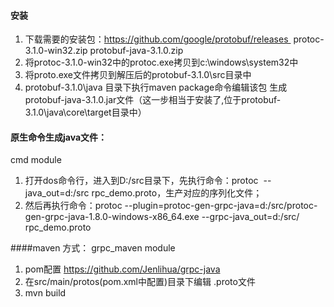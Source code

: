 #### 安装
1. 下载需要的安装包：https://github.com/google/protobuf/releases 
protoc-3.1.0-win32.zip
protobuf-java-3.1.0.zip
2. 将protoc-3.1.0-win32中的protoc.exe拷贝到c:\windows\system32中 
3. 将proto.exe文件拷贝到解压后的protobuf-3.1.0\src目录中 
4. protobuf-3.1.0\java 目录下执行maven package命令编辑该包 生成protobuf-java-3.1.0.jar文件（这一步相当于安装了,位于protobuf-3.1.0\java\core\target目录中）

#### 原生命令生成java文件：
cmd module
1.  打开dos命令行，进入到D:/src目录下，先执行命令：protoc  --java_out=d:/src rpc_demo.proto，生产对应的序列化文件；
2.  然后再执行命令：protoc --plugin=protoc-gen-grpc-java=d:/src/protoc-gen-grpc-java-1.8.0-windows-x86_64.exe --grpc-java_out=d:/src/ rpc_demo.proto

####maven 方式：
grpc_maven module
1.  pom配置 https://github.com/Jenlihua/grpc-java
2.  在src/main/protos(pom.xml中配置)目录下编辑 .proto文件
3.  mvn build